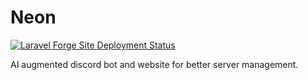 # Neon

[![Laravel Forge Site Deployment Status](https://img.shields.io/endpoint?url=https%3A%2F%2Fforge.laravel.com%2Fsite-badges%2F7236fb88-a449-4fd8-bd86-ef8c8e6d6adc%3Fdate%3D1%26label%3D1%26commit%3D1&style=for-the-badge)](https://forge.laravel.com/servers/881111/sites/2599577)

AI augmented discord bot and website for better server management.
